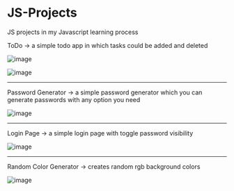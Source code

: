 # JS-Projects
JS projects in my Javascript learning process 

ToDo -> a simple todo app in which tasks could be added and deleted

![image](https://user-images.githubusercontent.com/77495573/186470062-8937e44e-69e6-4304-aca7-50c42dae2d68.png)

![image](https://user-images.githubusercontent.com/77495573/186504639-a8fdc641-98eb-4112-97d1-e1af469ba29e.png)

---------------------------------------------------------------------------------------------------------------

Password Generator -> a simple password generator which you can generate passwords with any option you need

![image](https://user-images.githubusercontent.com/77495573/185924577-4a65a9d2-888a-469c-bb87-edaf65aa083b.png)

---------------------------------------------------------------------------------------------------------------

Login Page -> a simple login page with toggle password visibility 

![image](https://user-images.githubusercontent.com/77495573/187876300-478308de-504b-4685-ac23-2ee04f22f998.png)

---------------------------------------------------------------------------------------------------------------
Random Color Generator -> creates random rgb background colors

![image](https://user-images.githubusercontent.com/77495573/199412559-2dc27ff7-4c1c-4ed9-94c8-492fca3d234b.png)






